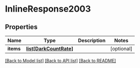 # InlineResponse2003

## Properties
Name | Type | Description | Notes
------------ | ------------- | ------------- | -------------
**items** | [**list[DarkCountRate]**](DarkCountRate.md) |  | [optional] 

[[Back to Model list]](../README.md#documentation-for-models) [[Back to API list]](../README.md#documentation-for-api-endpoints) [[Back to README]](../README.md)

